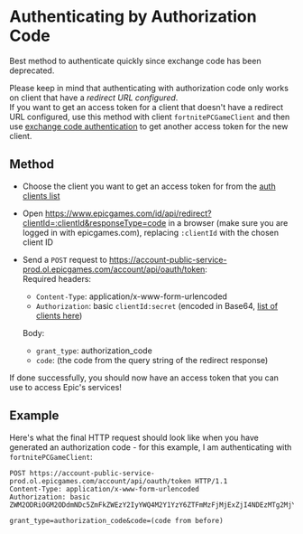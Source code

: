# Authenticating by Authorization Code
Best method to authenticate quickly since exchange code has been deprecated.

Please keep in mind that authenticating with authorization code only works on client that have a *redirect URL configured*.  
If you want to get an access token for a client that doesn't have a redirect URL configured, use this method with client `fortnitePCGameClient` and then use [exchange code authentication](https://github.com/MixV2/EpicResearch/blob/master/docs/auth/grant_types/exchange_code.md) to get another access token for the new client.

## Method
- Choose the client you want to get an access token for from the [auth clients list](https://github.com/MixV2/EpicResearch/blob/master/docs/auth/auth_clients.md)
- Open https://www.epicgames.com/id/api/redirect?clientId=:clientId&responseType=code in a browser (make sure you are logged in with epicgames.com), replacing `:clientId` with the chosen client ID
- Send a `POST` request to https://account-public-service-prod.ol.epicgames.com/account/api/oauth/token:    
  Required headers:
  - `Content-Type`: application/x-www-form-urlencoded
  - `Authorization`: basic `clientId:secret` (encoded in Base64, [list of clients here](https://github.com/MixV2/EpicResearch/blob/master/docs/auth/auth_clients.md))    
  
  Body:
  - `grant_type`: authorization_code
  - `code`: (the code from the query string of the redirect response)
  
If done successfully, you should now have an access token that you can use to access Epic's services!

## Example
Here's what the final HTTP request should look like when you have generated an authorization code - for this example, I am authenticating with `fortnitePCGameClient`:
```http
POST https://account-public-service-prod.ol.epicgames.com/account/api/oauth/token HTTP/1.1
Content-Type: application/x-www-form-urlencoded
Authorization: basic ZWM2ODRiOGM2ODdmNDc5ZmFkZWEzY2IyYWQ4M2Y1YzY6ZTFmMzFjMjExZjI4NDEzMTg2MjYyZDM3YTEzZmM4NGQ=

grant_type=authorization_code&code=(code from before)
```